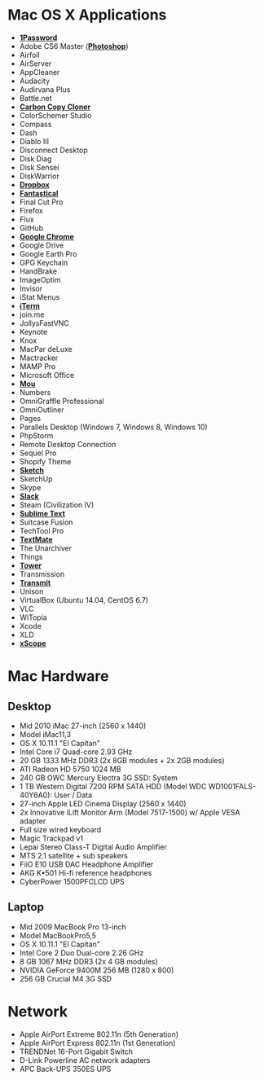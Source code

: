 # Mac OS X Applications
+ **[1Password]()**
+ Adobe CS6 Master (**[Photoshop]()**)
+ Airfoil
+ AirServer
+ AppCleaner
+ Audacity
+ Audirvana Plus
+ Battle.net 
+ **[Carbon Copy Cloner]()**
+ ColorSchemer Studio
+ Compass
+ Dash
+ Diablo III
+ Disconnect Desktop
+ Disk Diag
+ Disk Sensei
+ DiskWarrior
+ **[Dropbox]()**
+ **[Fantastical]()**
+ Final Cut Pro
+ Firefox
+ Flux
+ GitHub
+ **[Google Chrome]()**
+ Google Drive
+ Google Earth Pro
+ GPG Keychain
+ HandBrake
+ ImageOptim
+ Invisor
+ iStat Menus
+ **[iTerm]()**
+ join.me
+ JollysFastVNC
+ Keynote
+ Knox
+ MacPar deLuxe
+ Mactracker
+ MAMP Pro
+ Microsoft Office
+ **[Mou]()**
+ Numbers
+ OmniGraffle Professional
+ OmniOutliner
+ Pages
+ Parallels Desktop (Windows 7, Windows 8, Windows 10)
+ PhpStorm
+ Remote Desktop Connection
+ Sequel Pro
+ Shopify Theme
+ **[Sketch]()**
+ SketchUp
+ Skype
+ **[Slack]()**
+ Steam (Civilization IV)
+ **[Sublime Text]()**
+ Suitcase Fusion
+ TechTool Pro
+ **[TextMate]()**
+ The Unarchiver
+ Things
+ **[Tower]()**
+ Transmission
+ **[Transmit]()**
+ Unison
+ VirtualBox (Ubuntu 14.04, CentOS 6.7)
+ VLC
+ WiTopia
+ Xcode
+ XLD
+ **[xScope]()**
  
# Mac Hardware
  
## Desktop
+ Mid 2010 iMac 27-inch (2560 x 1440)
+ Model iMac11,3
+ OS X 10.11.1 "El Capitan"
+ Intel Core i7 Quad-core 2.93 GHz
+ 20 GB 1333 MHz DDR3 (2x 8GB modules + 2x 2GB modules)
+ ATI Radeon HD 5750 1024 MB
+ 240 GB OWC Mercury Electra 3G SSD: System
+ 1 TB Western Digital 7200 RPM SATA HDD (Model WDC WD1001FALS-40Y6A0): User / Data
+ 27-inch Apple LED Cinema Display (2560 x 1440)
+ 2x Innovative iLift Monitor Arm (Model 7517-1500) w/ Apple VESA adapter
+ Full size wired keyboard
+ Magic Trackpad v1
+ Lepai Stereo Class-T Digital Audio Amplifier
+ MTS 2.1 satellite + sub speakers
+ FiiO E10 USB DAC Headphone Amplifier
+ AKG K•501 Hi-fi reference headphones
+ CyberPower 1500PFCLCD UPS
  
## Laptop
+ Mid 2009 MacBook Pro 13-inch 
+ Model MacBookPro5,5
+ OS X 10.11.1 "El Capitan"
+ Intel Core 2 Duo Dual-core 2.26 GHz
+ 8 GB 1067 MHz DDR3 (2x 4 GB modules)
+ NVIDIA GeForce 9400M 256 MB (1280 x 800)
+ 256 GB Crucial M4 3G SSD

# Network 
+ Apple AirPort Extreme 802.11n (5th Generation)
+ Apple AirPort Express 802.11n (1st Generation)
+ TRENDNet 16-Port Gigabit Switch
+ D-Link Powerline AC network adapters
+ APC Back-UPS 350ES UPS
